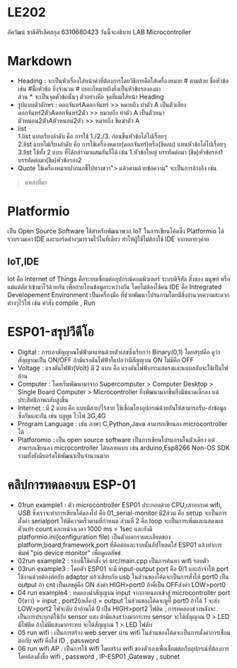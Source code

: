 # LE202
อัควัฒน์ ชาติศิริเลิศสกุล 6310680423
วันนี้จะอธิบาย LAB Microcontroller
# Markdown
* Heading : จะเป็นหัวเรื่องใส่หน้าคำที่ต้องการโดยวิธีการคือใส่เครื่องหมาย # ตามด้วย ชื่อหัวข้อ เช่น #ชื่อหัวข้อ ยิ่งจำนวน # เยอะก็หมายถึงยิ่งเป็นหัวข้อรองลงมา  
            ส่วน * จะเป็นจุดหัวข้อนั้นๆ ตัวอย่างคือ จุดที่ผมใส่หน้า Heading  
* รูปแบบตัวอักษร : ดอกจันทร์Aดอกจันทร์ >> หมายถึง ทำตัว A เป็นตัวเอียง  
                ดอกจันทร์2ตัวAดอกจันทร์2ตัว >> หมายถึง ทำตัว A เป็นตัวหนา  
                ตัวหนอน2ตัวAตัวหนอน2ตัว >> หมายถึง ขีดฆ่าตัว A  
* list  
1.list แบบเรียงลำดับ คือ การใช้ 1./2./3. ก่อนขึ้นหัวข้อไล่ไปเรื่อยๆ  
2.list แบบไม่เรียงลำดับ คือ การใช้เครื่องหมาย(ดอกจันทร์)หรือ(ขีดลบ) แทนหัวข้อไล่ไปเรื่อยๆ  
3.list ใช้ทั้ง 2 แบบ ที่ได้กล่าวมาผสมกันก็ได้ เช่น 1.หัวข้อใหญ่ บรรทัดต่อมา (ขีด)หัวข้อรอง1 บรรทัดต่อมา(ขีด)หัวข้อรอง2  
* Quote ใช้เครื่องหมายปากนกชี้ไปทางขวา"> แล้วตามด้วยข้อความ" จะเป็นการอ้างอิง เช่น 
> แหล่งที่มา
# Platformio
  เป็น Open Source Software ใช้สำหรับพัฒนาพวก IoT ในการเขียนโค้ดซึ่ง Platformio ได้รวบรวมเอา IDE และบอร์ดต่างๆมารวมไว้ในที่เดียว ทำให้ผู้ใช้ไม่ต้องใช้ IDE จากหลายๆค่าย
## IoT,IDE
  Iot คือ Internet of Things คือระบบเชื่อมต่ออุปกรณ์คอมพิวเตอร์ ระบบดิจิทัล สิ่งของ มนุษย์ หรือแม้แต่สัตว์เข้ามาไว้ด้วยกัน เพื่อถ่ายโอนข้อมูลระหว่างกัน โดยไม่ต้องใช้คน
  IDE คือ Intregrated Developement Environment เป็นเครื่องมือ ที่ช่วยพัฒนาโปรแกรมโดยมีสิ่งอำนวยความสะดวกต่างๆไว้ให้ เช่น คำสั่ง compile , Run 
  
# ESP01-สรุปวีดีโอ  
* Digital : การเอาสัญญาณไฟฟ้ามาแทนด้วยตัวเลขซึ่งเรียกว่า Binary(0,1) โดยสรุปคือ ดูว่าสัญญาณเป็น ON/OFF ถ้ามีแรงดันไฟฟ้าก็แปลว่ามีสัญญาณ ON ไม่มีคือ OFF  
* Voltage : แรงดันไฟฟ้า(Volt) มี 2 แบบ คือ แรงดันไฟฟ้ากระแสตรงและแบบสลับจะใช้เป็นไฟบ้าน
* Computer : โดยเริ่มพัฒนามาจาก Supercomputer > Computer Desktop > Single Board Computer > Microcontroller ยิ่งพัฒนามากขึ้นยิ่งมีขนาดเล็กลง แต่ประสิทธิภาพกลับสูงขึ้น
* Internet : มี 2 แบบ คือ แบบมีสาย/ไร้สาย ใช้เชื่อมโยงอุปกรณ์ด้วยกันให้สามารถรับ-ส่งข้อมูลซึ่งกันและกัน เช่น บลูทูธ ไวไฟ 3G,4G
* Program Language : เช่น ภาษา C,Python,Java สามารถเขียนลง microcontroller ได้
* Platforomio : เป็น open source software เป็นการเขียนโปรแกรมในตัวเดียว แต่สามารถเขียนลง microcontroller ได้หลายแบบ เช่น arduino,Esp8266 Non-OS SDK รวมทั้งยังมีบอร์ดให้พัฒนาเป็นจำนวนมาก

# คลิปการทดลองบน ESP-01
* 01run example1 : ตัว microcontroller ESP01 ประกอบด้วย CPU,เสาอากาศ wifi, USB ซึ่งเราจะทำการเขียนโค้ดลงไป คือ 01_serial-monitor มี2ส่วน คือ setup จะเป็นการตั้งค่า serialport ให้มีความเร็วตามที่กำหนด ส่วนที่ 2 คือ loop จะเป็นการเพิ่มและแสดงผลตัวแปร count และหน่วงเวลา 1000 ms = 1sec และยังมี platformio.ini(configuration file) เป็นตัวบอกรายละเอียดของ platform,board,framework,port ที่ดิดต่อและจากนั้นอัปโหลดใส่ ESP01 แล้วทำการพิมพ์ "pio device monitor" เพื่อดูผลลัพธ์
* 02run example2 : รอบนี้ใช้คำสั่ง vi src/main.cpp เป็นการค้นหา wifi รอบตัว
* 03run example3 : โดยตัว ESP01 จะมี input-output port คือ 0/1 และถ้าจำให้ port ใช้งานด้วยต้องต่อกับ adaptor แล้วเสียบกับ usb ในส่วนของโค้ดจะเป็นการสั่งให้ port0 เป็น output ถ้า cnt เป็นเลขคู่คือ ON ส่งค่า HIGH>port0 ถ้าคี่เป็น OFFส่งค่า LOW>port0 
* 04 run example4 : ทดลองนำสัญญาณ input จากภายนอกเข้าสู่ microcontroller port 0(ขาว) = input , port2(เหลือง) = output ในส่วนของโค้ดจะดูที่ port0 ถ้าได้ 1 จะส่ง LOW>port2 ไฟจะดับ ถ้าอ่านได้  0 เป็น HIGH>port2 ไฟติด , การทดลองช่วงหลังจะเป็นการประยุกต์ใช้กับ sensor แสง ถ้ามีแสงสว่างมากระทบ sensor จะได้สัญญาณ 0 > LED มีไฟติด ถ้าไม่มีแสงมากระทบ จะได้สัญญาณ 1 > LED ไฟดับ
* 05 run wifi : เป็นการสร้าง web server ผ่าน wifi ในส่วนของโค้ดจะเป็นการตั้งค่าการเชื่อมต่อกับ wifi คือใส่ ID , password
* 06 run wifi AP : เป็นการใช้ wifi โดยสร้าง wifi ของตัวเองเพื่อเชื่อมต่อกับอุปกรณ์ที่ต้องการ โดยต้องตั้งชื่อ wifi , password , IP-ESP01 ,Gateway , subnet
